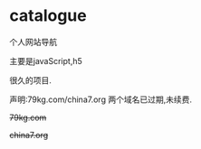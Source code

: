 catalogue
=========

个人网站导航

主要是javaScript,h5

很久的项目.


声明:79kg.com/china7.org 两个域名已过期,未续费.

~~79kg.com~~

~~china7.org~~















